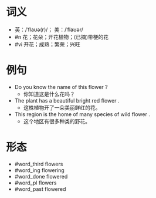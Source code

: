 # 词义
- 英：/ˈflaʊə(r)/； 美：/ˈflaʊər/
- #n 花；花朵；开花植物；(已摘)带梗的花
- #vi 开花；成熟；繁荣；兴旺
# 例句
- Do you know the name of this flower ?
	- 你知道这是什么花吗？
- The plant has a beautiful bright red flower .
	- 这株植物开了一朵美丽鲜红的花。
- This region is the home of many species of wild flower .
	- 这个地区有很多种类的野花。
# 形态
- #word_third flowers
- #word_ing flowering
- #word_done flowered
- #word_pl flowers
- #word_past flowered
